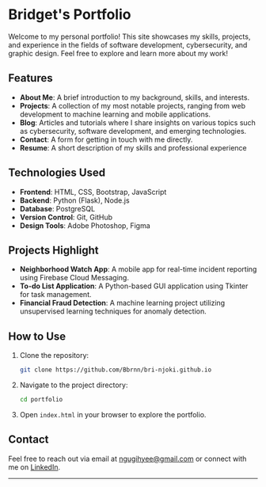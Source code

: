 # Bridget's Portfolio

Welcome to my personal portfolio! This site showcases my skills, projects, and experience in the fields of software development, cybersecurity, and graphic design. Feel free to explore and learn more about my work!

## Features
- **About Me**: A brief introduction to my background, skills, and interests.
- **Projects**: A collection of my most notable projects, ranging from web development to machine learning and mobile applications.
- **Blog**: Articles and tutorials where I share insights on various topics such as cybersecurity, software development, and emerging technologies.
- **Contact**: A form for getting in touch with me directly.
- **Resume**: A short description of my skills and professional experience

## Technologies Used
- **Frontend**: HTML, CSS, Bootstrap, JavaScript
- **Backend**: Python (Flask), Node.js
- **Database**: PostgreSQL
- **Version Control**: Git, GitHub
- **Design Tools**: Adobe Photoshop, Figma

## Projects Highlight
- **Neighborhood Watch App**: A mobile app for real-time incident reporting using Firebase Cloud Messaging.
- **To-do List Application**: A Python-based GUI application using Tkinter for task management.
- **Financial Fraud Detection**: A machine learning project utilizing unsupervised learning techniques for anomaly detection.

## How to Use
1. Clone the repository:
   ```bash
   git clone https://github.com/Bbrnn/bri-njoki.github.io
   ```
2. Navigate to the project directory:
   ```bash
   cd portfolio
   ```
3. Open `index.html` in your browser to explore the portfolio.

## Contact
Feel free to reach out via email at [ngugihyee@gmail.com](mailto:ngugihyee@gmail.com) or connect with me on [LinkedIn](https://www.linkedin.com).

---

